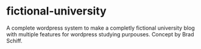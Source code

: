 # fictional-university
A complete wordpress system to make a completly fictional university blog with multiple features for wordpress studying purpouses. Concept by Brad Schiff.
